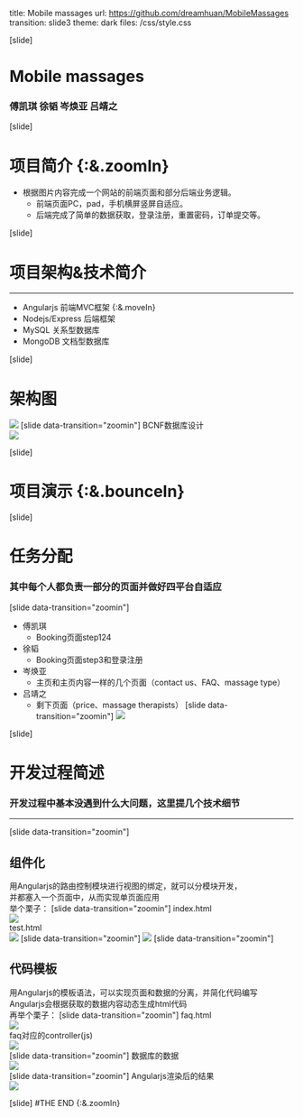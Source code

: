 ﻿﻿title: Mobile massages
url: https://github.com/dreamhuan/MobileMassages
transition: slide3
theme: dark
files: /css/style.css

[slide]
# Mobile massages
### 傅凯琪 徐韬 岑焕亚 吕靖之


[slide]
# 项目简介 {:&.zoomIn}
*  根据图片内容完成一个网站的前端页面和部分后端业务逻辑。
    - 前端页面PC，pad，手机横屏竖屏自适应。
    - 后端完成了简单的数据获取，登录注册，重置密码，订单提交等。


[slide]
# 项目架构&技术简介
----
* Angularjs 前端MVC框架 {:&.moveIn}
* Nodejs/Express 后端框架
* MySQL 关系型数据库
* MongoDB 文档型数据库


[slide]
# 架构图
![](./img/架构.jpg)
[slide data-transition="zoomin"]
BCNF数据库设计  
![](./img/db.png)


[slide]
# 项目演示 {:&.bounceIn}


[slide]
# 任务分配
### 其中每个人都负责一部分的页面并做好四平台自适应
[slide data-transition="zoomin"]
* 傅凯琪
    - Booking页面step124
* 徐韬
    - Booking页面step3和登录注册
* 岑焕亚
    - 主页和主页内容一样的几个页面（contact us、FAQ、massage type）
* 吕靖之
    - 剩下页面（price、massage therapists）
[slide data-transition="zoomin"]
![](./img/分工.jpg)


[slide]
# 开发过程简述
### 开发过程中基本没遇到什么大问题，这里提几个技术细节
----
[slide data-transition="zoomin"]
## 组件化
用Angularjs的路由控制模块进行视图的绑定，就可以分模块开发，  
并都塞入一个页面中，从而实现单页面应用  
举个栗子：
[slide data-transition="zoomin"]
index.html  
![](./img/1.1.png)  
test.html  
![](./img/1.2.png)
[slide data-transition="zoomin"]
![](./img/1.3.png)
[slide data-transition="zoomin"]
## 代码模板
用Angularjs的模板语法，可以实现页面和数据的分离，并简化代码编写  
Angularjs会根据获取的数据内容动态生成html代码  
再举个栗子：
[slide data-transition="zoomin"]
faq.html  
![](./img/2.1.png)  
faq对应的controller(js)  
![](./img/2.2.png)  
[slide data-transition="zoomin"]
数据库的数据  
![](./img/2.3.png)  
[slide data-transition="zoomin"]
Angularjs渲染后的结果  
![](./img/2.4.png)


[slide]
#THE END {:&.zoomIn}
